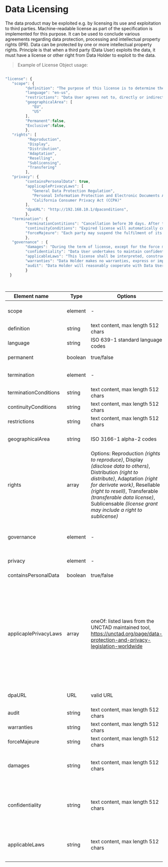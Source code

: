 # Data Licensing

The data product may be exploited e.g. by licensing its use and exploitation to third parties. Machine-readable license as part of the specification is implemented for this purpose. It can be used to conclude various agreements regarding data protection, processing and intellectual property rights (IPR). Data can be protected by one or more intellectual property rights. Principle is that when a third party (Data User) exploits the data, it must have a license or other right from Data Holder to exploit to the data.

> Example of License Object usage:


```javascript
  
"license": {
   "scope": {
         "definition": "The purpose of this license is to determine the terms and conditions applicable to the licensing of the data product, whereby Data Holder grants Data User the right to use the data.",
         "language": "en-us",
         "restrictions": "Data User agrees not to, directly or indirectly, participate in the unauthorized use, disclosure or conversion of any confidential information.",      
         "geographicalArea": [ 
            "EU",
            "US"
         ],
         "Permanent":false,
         "Exclusive":false,
         },
   "rights": [ 
          "Reproduction",
          "Display",
          "Distribution",
          "Adaptation",
          "Reselling",
          "Sublicensing",
          "Transfering"
         ],
   "privacy": {
         "containsPersonalData": true,
         "applicaplePrivacyLaws": [ 
            "General Data Protection Regulation",
            "Personal Information Protection and Electronic Documents Act (PIPEDA)",
            "California Consumer Privacy Act (CCPA)"
         ],
         "dpaURL": "http://192.168.10.1/dpaconditions",
         },
   "termination": {
         "terminationContitions": "Cancellation before 30 days. After the expiry of the right of use, the product and its derivatives must be removed.",
         "continuityConditions": "Expired license will automatically continued without written cancellation (termination) by Data Holder",
         "forceMajeure": "Each party may suspend the fulfilment of its contractual obligations, when the said fulfilment is impossible or objectively too costly due to an unforeseeable impediment independent from the parties, such as for example: strike, boycott, lockout, fire, war (declared or not), civil war, riots and revolutions, requisitions, embargo, power blackouts, extraordinary breakage of machinery, delays in the delivery of components or raw materials."
         },
   "governance" : {
         "damages": "During the term of license, except for the force majeure or the Data Holders reasons, Data User is required to follow strictly in accordance with the license. If Data User wants to terminate the license early, it needs to pay a certain amount of liquidated damages.",
         "confidentiality": "Data User undertakes to maintain confidentiality as regards all information of a technical (such as, by way of a non-limiting example, drawings, tables, documentation, formulas and correspondence) and commercial nature (including contractual conditions, prices, payment conditions) gained during the performance of this license." 
         "applicableLaws": "This license shall be interpreted, construed and enforced in accordance with the law of Finland, Incl. Copyright Act 404/1961."
         "warranties": "Data Holder makes no warranties, express or implied, guarantees or conditions with respect to your use of the data product. To the extent permitted under local law, Data Holder disclaims all liability for any damages or losses, including direct, consequential, special, indirect, incidental or punitive, resulting from Data User use of the data product.",
         "audit": "Data Holder will reasonably cooperate with Data User by providing available additional information concerning the data product. Each party will bear its own costs with respect to the audit procedures."
         }
  }

  
```
| <div style="width:150px">Element name</div>   | Type  | Options  | Description  |
|---|---|---|---|
| scope | element | - |  Extent, range, coverage, area or space of the license. |
| definition | string | text content, max length 512 chars  | Background and purpose of the license. |
| language | string | ISO 639-1 standard language codes | License language. |
| permanent | boolean | true/false|  License with no expiration date. |
| termination | element | - | Licence termination and continuity related condititions. |
| terminationConditions | string | text content, max length 512 chars | Cancellation conditions of the license. |
| continuityConditions | string |  text content, max length 512 chars | Continuity conditions of the license. |
| restrictions | string | text content, max length 512 chars  | Restrictions of the license. |
| geographicalArea | string |  ISO 3166-1 alpha-2 codes | License right restricted to the geographical area. |
| rights| array |  Options: Reproduction <i>(rights to reproduce)</i>, Display <i>(disclose data to others)</i>, Distribution <i>(right to distribute)</i>, Adaptation <i>(right for derivate work)</i>, Resellable <i>(right to resell)</i>, Transferable <i>(transferable data license)</i>, Sublicensable <i>(license grant may include a right to sublicense)</i>| Rights granted by the licence. The examples in brackets are intended to illustrate rights  |
| governance | element | - | Governance is the approach taken to ensure that the agreed outcomes are being fulfilled. |
| privacy | element | - | Data privacy related attributes. |
| containsPersonalData | boolean | true/false | Data contains personal data. |
| applicaplePrivacyLaws| array| oneOf: listed laws from the UNCTAD maintained tool, https://unctad.org/page/data-protection-and-privacy-legislation-worldwide | The Privacy Law frameworks which are covered. Many of us know about The California Consumer Privacy Act of 2018 (CCPA) and  General Data Protection Regulation (GDPR) but the those are just the tip of the iceberg. 137 out of 194 countries had put in place legislation to secure the protection of data and privacy. (21st Feb 2023) |
| dpaURL| URL| valid URL | The URL of the Data Processing Agreement (DPA). |
| audit | string | text content, max length 512 chars | License auditing terms. |
| warranties | string | text content, max length 512 chars | License warranties. |
| forceMajeure | string | text content, max length 512 chars | Force Majeure |
| damages| string | text content, max length 512 chars | Damages refers to the sum of money (i.e. indemnifications) for a breach of some duty or violation of license right. |
| confidentiality | string | text content, max length 512 chars| Restrictions and requirements imposed on the Data User regarding e.g. the use and disclosure of the Data Holder's confidential information. |
| applicableLaws | string | text content, max length 512 chars | Applicable laws not covered in **applicaplePrivacyLaws**, i.e local acts, degrees or law. |
